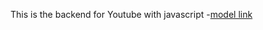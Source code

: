 This is the backend for Youtube with javascript
-[model link](https://app.eraser.io/workspace/YtPqZ1VogxGy1jzIDkzj)
